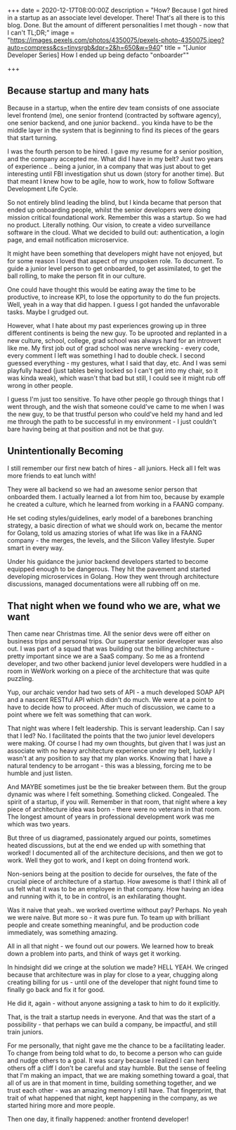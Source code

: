 +++
date = 2020-12-17T08:00:00Z
description = "How? Because I got hired in a startup as an associate level   developer. There! That's all there is to this blog. Done. But the amount of   different personalities I met though - now that I can't TL;DR;"
image = "https://images.pexels.com/photos/4350075/pexels-photo-4350075.jpeg?auto=compress&cs=tinysrgb&dpr=2&h=650&w=940"
title = "[Junior Developer Series] How I ended up being defacto \"onboarder\""

+++
## Because startup and many hats

Because in a startup, when the entire dev team consists of one associate level frontend (me), one senior frontend (contracted by software agency), one senior backend, and one junior backend.. you kinda have to be the middle layer in the system that is beginning to find its pieces of the gears that start turning.

I was the fourth person to be hired. I gave my resume for a senior position, and the company accepted me. What did I have in my belt? Just two years of experience .. being a junior, in a company that was just about to get interesting until FBI investigation shut us down (story for another time). But that meant I knew how to be agile, how to work, how to follow Software Development Life Cycle. 

So not entirely blind leading the blind, but I kinda became that person that ended up onboarding people, whilst the senior developers were doing mission critical foundational work. Remember this was a startup. So we had no product. Literally nothing. Our vision, to create a video surveillance software in the cloud. What we decided to build out: authentication, a login page, and email notification microservice.

It might have been something that developers might have not enjoyed, but for some reason I loved that aspect of my unspoken role. To document. To guide a junior level person to get onboarded, to get assimilated, to get the ball rolling, to make the person fit in our culture.

One could have thought this would be eating away the time to be productive, to increase KPI, to lose the opportunity to do the fun projects. Well, yeah in a way that did happen. I guess I got handed the unfavorable tasks. Maybe I grudged out.

However, what I hate about my past experiences growing up in three different continents is being the new guy. To be uprooted and replanted in a new culture, school, college, grad school was always hard for an introvert like me. My first job out of grad school was nerve wrecking - every code, every comment I left was something I had to double check. I second guessed everything - my gestures, what I said that day, etc. And I was semi playfully hazed (just tables being locked so I can't get into my chair, so it was kinda weak), which wasn't that bad but still, I could see it might rub off wrong in other people.

I guess I'm just too sensitive. To have other people go through things that I went through, and the wish that someone could've came to me when I was the new guy, to be that trustful person who could've held my hand and led me through the path to be successful in my environment - I just couldn't bare having being at that position and not be that guy.

## Unintentionally Becoming

I still remember our first new batch of hires - all juniors. Heck all I felt was more friends to eat lunch with! 

They were all backend so we had an awesome senior person that onboarded them. I actually learned a lot from him too, because by example he created a culture, which he learned from working in a FAANG company. 

He set coding styles/guidelines, early model of a barebones branching strategy, a basic direction of what we should work on, became the mentor for Golang, told us amazing stories of what life was like in a FAANG company - the merges, the levels, and the Silicon Valley lifestyle. Super smart in every way.

Under his guidance the junior backend developers started to become equipped enough to be dangerous. They hit the pavement and started developing microservices in Golang. How they went through architecture discussions, managed documentations were all rubbing off on me. 

## That night when we found who we are, what we want

Then came near Christmas time. All the senior devs were off either on business trips and personal trips. Our superstar senior developer was also out. I was part of a squad that was building out the billing architecture - pretty important since we are a SaaS company. So me as a frontend developer, and two other backend junior level developers were huddled in a room in WeWork working on a piece of the architecture that was quite puzzling. 

Yup, our archaic vendor had two sets of API - a much developed SOAP API and a nascent RESTful API which didn't do much. We were at a point to have to decide how to proceed. After much of discussion, we came to a point where we felt was something that can work.

That night was where I felt leadership. This is servant leadership. Can I say that I led? No. I facilitated the points that the two junior level developers were making. Of course I had my own thoughts, but given that I was just an associate with no heavy architecture experience under my belt, luckily I wasn't at any position to say that my plan works. Knowing that I have a natural tendency to be arrogant - this was a blessing, forcing me to be humble and just listen.

And MAYBE sometimes just be the tie breaker between them. But the group dynamic was where I felt something. Something clicked. Congealed. The spirit of a startup, if you will. Remember in that room, that night where a key piece of architecture idea was born - there were no veterans in that room. The longest amount of years in professional development work was me which was two years.

But three of us diagramed, passionately argued our points, sometimes heated discussions, but at the end we ended up with something that worked! I documented all of the architecture decisions, and then we got to work. Well they got to work, and I kept on doing frontend work.

Non-seniors being at the position to decide for ourselves, the fate of the crucial piece of architecture of a startup. How awesome is that! I think all of us felt what it was to be an employee in that company. How having an idea and running with it, to be in control, is an exhilarating thought.

Was it naive that yeah.. we worked overtime without pay? Perhaps. No yeah we were naive. But more so - it was pure fun. To team up with brilliant people and create something meaningful, and be production code immediately, was something amazing.

All in all that night - we found out our powers. We learned how to break down a problem into parts, and think of ways get it working. 

In hindsight did we cringe at the solution we made? HELL YEAH. We cringed because that architecture was in play for close to a year, chugging along creating billing for us - until one of the developer that night found time to finally go back and fix it for good.

He did it, again - without anyone assigning a task to him to do it explicitly.

That, is the trait a startup needs in everyone. And that was the start of a possibility - that perhaps we can build a company, be impactful, and still train juniors.

For me personally, that night gave me the chance to be a facilitating leader. To change from being told what to do, to become a person who can guide and nudge others to a goal. It was scary because I realized I can herd others off a cliff I don't be careful and stay humble. But the sense of feeling that I'm making an impact, that we are making something toward a goal, that all of us are in that moment in time, building something together, and we trust each other - was  an amazing memory I still have. That fingerprint, that trait of what happened that night, kept happening in the company, as we started hiring more and more people.

Then one day, it finally happened: another frontend developer!